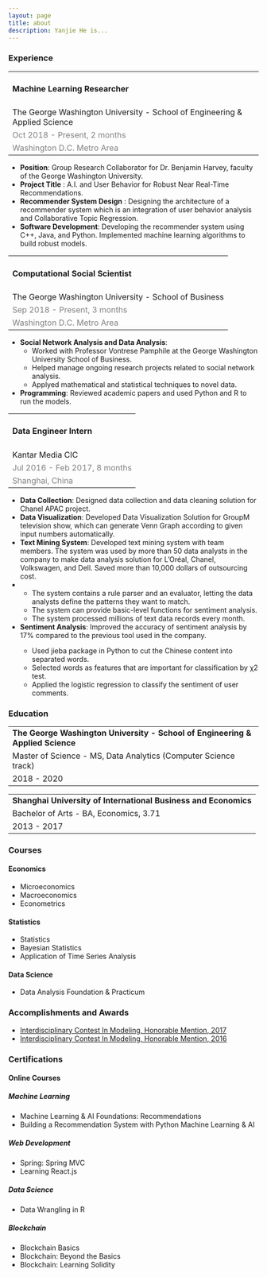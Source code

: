 ```yaml
---
layout: page
title: about
description: Yanjie He is...
---
```


<h3> Experience </h3>

<table>
<tr> <td> <h4> <b> Machine Learning Researcher </b> </h4> </td> </tr>
<tr> <td> The George Washington University - School of Engineering & Applied Science </td> </tr>
<tr> <td> <font color="gray"> Oct 2018 - Present, 2 months </font> </td> </tr>
<tr> <td> <font color="gray"> Washington D.C. Metro Area </font> </td> </tr>
</table>

<ul>
<li> <b>Position</b>: Group Research Collaborator for Dr. Benjamin Harvey, faculty of the George Washington University. </li>
<li> <b>Project Title</b> : A.I. and User Behavior for Robust Near Real-Time Recommendations. </li>
<li> <b>Recommender System Design</b> : Designing the architecture of a recommender system which is an integration of user behavior analysis and Collaborative Topic Regression. </li>
<li> <b>Software Development</b>: Developing the recommender system using C++, Java, and Python. Implemented machine learning algorithms to build robust models. </li>
</ul>

<table>
<tr> <td> <h4> <b> Computational Social Scientist </b> </h4> </td> </tr>
<tr> <td> The George Washington University - School of Business </td> </tr>
<tr> <td> <font color="gray"> Sep 2018 - Present, 3 months </font> </td> </tr>
<tr> <td> <font color="gray"> Washington D.C. Metro Area </font> </td> </tr>
</table>

<ul>
<li> <b>Social Network Analysis and Data Analysis</b>:
    <ul>
    <li> Worked with Professor Vontrese Pamphile at the George Washington University School of Business. </li>
    <li> Helped manage ongoing research projects related to social network analysis. </li>
    <li> Applyed mathematical and statistical techniques to novel data. </li>
    </ul>
</li>
<li> <b>Programming</b>: Reviewed academic papers and used Python and R to run the models. </li>
</ul>

<table>
<tr> <td> <h4> <b> Data Engineer Intern </b> </h4> </td> </tr>
<tr> <td> Kantar Media CIC </td> </tr>
<tr> <td> <font color="gray"> Jul 2016 - Feb 2017, 8 months </font> </td> </tr>
<tr> <td> <font color="gray"> Shanghai, China </font> </td> </tr>
</table>

<ul>
    <li> <b>Data Collection</b>: Designed data collection and data cleaning solution for Chanel APAC project. </li>
    <li> <b>Data Visualization</b>: Developed Data Visualization Solution for GroupM television show, which can generate Venn Graph according to given input numbers automatically. </li>
    <li> <b>Text Mining System</b>: Developed text mining system with team members. The system was used by more than 50 data analysts in the company to make data analysis solution for L’Oréal, Chanel, Volkswagen, and Dell. Saved more than 10,000 dollars of outsourcing cost. </li>
<li><ul>
    <li> The system contains a rule parser and an evaluator, letting the data analysts define the patterns they want to match. </li>
    <li> The system can provide basic-level functions for sentiment analysis. </li>
    <li> The system processed millions of text data records every month. </li>
</ul></li>
<li> <b>Sentiment Analysis</b>: Improved the accuracy of sentiment analysis by 17% compared to the previous tool used in the company. </li>
<ul>
    <li> Used jieba package in Python to cut the Chinese content into separated words.</li>
    <li> Selected words as features that are important for classification by χ2 test.</li>
    <li> Applied the logistic regression to classify the sentiment of user comments.</li>
</ul>
</ul>

<h3> Education </h3>
<table>
<tr> <td> <b> The George Washington University - School of Engineering & Applied Science </b> </td> </tr>
<tr> <td> Master of Science - MS, Data Analytics (Computer Science track) </td> </tr>
<tr> <td> 2018 - 2020 </td> </tr>
</table>

<table>
<tr> <td> <b> Shanghai University of International Business and Economics </b> </td> </tr>
<tr> <td> Bachelor of Arts - BA, Economics, 3.71 </td> </tr>
<tr> <td> 2013 - 2017 </td> </tr>
</table>

<h3> Courses </h3>

<h4> Economics </h4>
<ul>
    <li> Microeconomics </li>
    <li> Macroeconomics </li>
    <li> Econometrics </li>
</ul>

<h4> Statistics </h4>
<ul>
    <li> Statistics </li>
    <li> Bayesian Statistics </li>
    <li> Application of Time Series Analysis </li>
</ul>

<h4> Data Science </h4>
<ul>
    <li> Data Analysis Foundation & Practicum </li>
</ul>


<h3> Accomplishments and Awards </h3>

<ul>
<li> <a href="/assets/honors_and_awards/70969.pdf"> Interdisciplinary Contest In Modeling, Honorable Mention, 2017 </a></li>
<li> <a href="/assets/honors_and_awards/46500.pdf"> Interdisciplinary Contest In Modeling, Honorable Mention, 2016 </a></li>
</ul>

<h3> Certifications </h3>
<h4> Online Courses </h4>

<h5> Machine Learning </h5>
<ul>
    <li> Machine Learning & AI Foundations: Recommendations </li>
    <li> Building a Recommendation System with Python Machine Learning & AI </li>
</ul>

<h5> Web Development </h5>
<ul>
    <li> Spring: Spring MVC </li>
    <li> Learning React.js </li>
</ul>

<h5> Data Science </h5>
<ul>
    <li> Data Wrangling in R </li>
</ul>

<h5> Blockchain </h5>
<ul>
    <li> Blockchain Basics </li>
    <li> Blockchain: Beyond the Basics </li>
    <li> Blockchain: Learning Solidity </li>
</ul>
